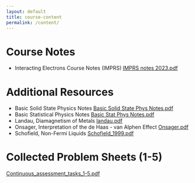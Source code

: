 ```yaml
---
layout: default
title: course-content
permalink: /content/
---
```


# Course Notes
- Interacting Electrons Course Notes (IMPRS) [IMPRS notes 2023.pdf](https://github.com/interacting-electrons/interacting-electrons.github.io/files/10501389/IMPRS.notes.2023.pdf)

# Additional Resources
- Basic Solid State Physics Notes [Basic Solid State Phys Notes.pdf](https://github.com/interacting-electrons/interacting-electrons.github.io/files/10501351/Basic.Solid.State.Phys.Notes.pdf)
- Basic Statistical Physics Notes [Basic Stat Phys Notes.pdf](https://github.com/interacting-electrons/interacting-electrons.github.io/files/10501354/Basic.Stat.Phys.Notes.pdf)
- Landau, Diamagnetism of Metals [landau.pdf](https://github.com/interacting-electrons/interacting-electrons.github.io/files/10501412/landau.pdf)
- Onsager, Interpretation of the de Haas - van Alphen Effect [Onsager.pdf](https://github.com/interacting-electrons/interacting-electrons.github.io/files/10501436/Onsager.pdf)
- Schofield, Non-Fermi Liquids [Schofield_1999.pdf](https://github.com/interacting-electrons/interacting-electrons.github.io/files/10501447/Schofield_1999.pdf)

# Collected Problem Sheets (1-5)
[Continuous_assessment_tasks_1-5.pdf](https://github.com/interacting-electrons/interacting-electrons.github.io/files/10501491/Continuous_assessment_tasks_1-5.pdf)
